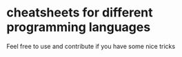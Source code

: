 # cheatsheets for different programming languages
Feel free to use and contribute if you have some nice tricks
